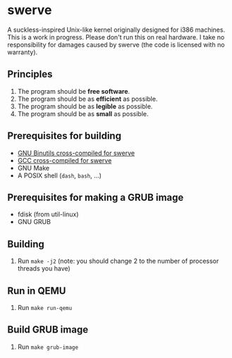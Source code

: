 # swerve

A suckless-inspired Unix-like kernel originally designed for i386 machines. This
is a work in progress. Please don't run this on real hardware. I take no
responsibility for damages caused by swerve (the code is licensed with no
warranty).

## Principles

1. The program should be **free software**.
1. The program should be as **efficient** as possible.
1. The program should be as **legible** as possible.
1. The program should be as **small** as possible.

## Prerequisites for building

* [GNU Binutils cross-compiled for
  swerve](https://gitlab.com/swegbun/swerve-binutils)
* [GCC cross-compiled for swerve](https://gitlab.com/swegbun/swerve-gcc)
* GNU Make
* A POSIX shell (`dash`, `bash`, ...)

## Prerequisites for making a GRUB image

* fdisk (from util-linux)
* GNU GRUB

## Building

1. Run `make -j2` (note: you should change 2 to the number of processor threads
   you have)

## Run in QEMU

1. Run `make run-qemu`

## Build GRUB image

1. Run `make grub-image`
